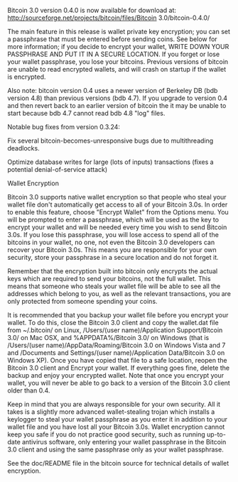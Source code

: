 Bitcoin 3.0 version 0.4.0 is now available for download at:
http://sourceforge.net/projects/bitcoin/files/Bitcoin 3.0/bitcoin-0.4.0/

The main feature in this release is wallet private key encryption;
you can set a passphrase that must be entered before sending coins.
See below for more information; if you decide to encrypt your wallet,
WRITE DOWN YOUR PASSPHRASE AND PUT IT IN A SECURE LOCATION. If you
forget or lose your wallet passphrase, you lose your bitcoins.
Previous versions of bitcoin are unable to read encrypted wallets,
and will crash on startup if the wallet is encrypted.

Also note: bitcoin version 0.4 uses a newer version of Berkeley DB
(bdb version 4.8) than previous versions (bdb 4.7). If you upgrade
to version 0.4 and then revert back to an earlier version of bitcoin
the it may be unable to start because bdb 4.7 cannot read bdb 4.8
"log" files.


Notable bug fixes from version 0.3.24:

Fix several bitcoin-becomes-unresponsive bugs due to multithreading
deadlocks.

Optimize database writes for large (lots of inputs) transactions
(fixes a potential denial-of-service attack)


Wallet Encryption

Bitcoin 3.0 supports native wallet encryption so that people who steal your
wallet file don't automatically get access to all of your Bitcoin 3.0s.
In order to enable this feature, choose "Encrypt Wallet" from the
Options menu.  You will be prompted to enter a passphrase, which
will be used as the key to encrypt your wallet and will be needed
every time you wish to send Bitcoin 3.0s.  If you lose this passphrase,
you will lose access to spend all of the bitcoins in your wallet,
no one, not even the Bitcoin 3.0 developers can recover your Bitcoin 3.0s.
This means you are responsible for your own security, store your
passphrase in a secure location and do not forget it.

Remember that the encryption built into bitcoin only encrypts the
actual keys which are required to send your bitcoins, not the full
wallet.  This means that someone who steals your wallet file will
be able to see all the addresses which belong to you, as well as the
relevant transactions, you are only protected from someone spending
your coins.

It is recommended that you backup your wallet file before you
encrypt your wallet.  To do this, close the Bitcoin 3.0 client and
copy the wallet.dat file from ~/.bitcoin/ on Linux, /Users/(user
name)/Application Support/Bitcoin 3.0/ on Mac OSX, and %APPDATA%/Bitcoin 3.0/
on Windows (that is /Users/(user name)/AppData/Roaming/Bitcoin 3.0 on
Windows Vista and 7 and /Documents and Settings/(user name)/Application
Data/Bitcoin 3.0 on Windows XP).  Once you have copied that file to a
safe location, reopen the Bitcoin 3.0 client and Encrypt your wallet.
If everything goes fine, delete the backup and enjoy your encrypted
wallet.  Note that once you encrypt your wallet, you will never be
able to go back to a version of the Bitcoin 3.0 client older than 0.4.

Keep in mind that you are always responsible for your own security.
All it takes is a slightly more advanced wallet-stealing trojan which
installs a keylogger to steal your wallet passphrase as you enter it
in addition to your wallet file and you have lost all your Bitcoin 3.0s.
Wallet encryption cannot keep you safe if you do not practice
good security, such as running up-to-date antivirus software, only
entering your wallet passphrase in the Bitcoin 3.0 client and using the
same passphrase only as your wallet passphrase.

See the doc/README file in the bitcoin source for technical details
of wallet encryption.
